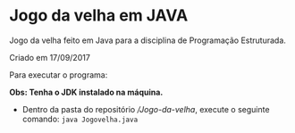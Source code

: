 # Jogo da velha em JAVA

Jogo da velha feito em Java para a disciplina de Programação Estruturada.

Criado em 17/09/2017

Para executar o programa:

**Obs: Tenha o JDK instalado na máquina.**

- Dentro da pasta do repositório */Jogo-da-velha*, execute o seguinte comando:
<code>java Jogovelha.java</code>

